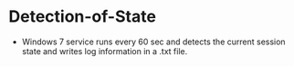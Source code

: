 # Detection-of-State

* Windows 7 service runs every 60 sec and detects the current session state and writes log information in a .txt file.

